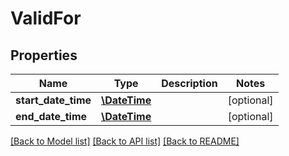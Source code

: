 # ValidFor

## Properties
Name | Type | Description | Notes
------------ | ------------- | ------------- | -------------
**start_date_time** | [**\DateTime**](\DateTime.md) |  | [optional] 
**end_date_time** | [**\DateTime**](\DateTime.md) |  | [optional] 

[[Back to Model list]](../README.md#documentation-for-models) [[Back to API list]](../README.md#documentation-for-api-endpoints) [[Back to README]](../README.md)


